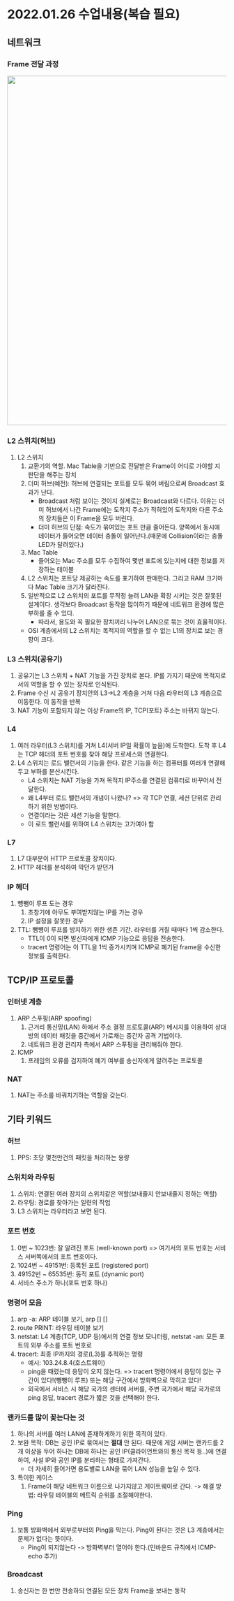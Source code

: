 # 2022.01.26 수업내용(복습 필요)
## 네트워크
### Frame 전달 과정
<img width=800 src="https://user-images.githubusercontent.com/95362065/151129255-e94b3caf-42e6-4c1f-a5e9-e09627a9e486.png">

### L2 스위치(허브)
1. L2 스위치
    1) 교환기의 역할. Mac Table을 기반으로 전달받은 Frame이 어디로 가야할 지 판단을 해주는 장치
    2) 더미 허브(예전): 허브에 연결되는 포트를 모두 묶어 버림으로써 Broadcast 효과가 난다. 
        * Broadcast 처럼 보이는 것이지 실제로는 Broadcast와 다르다. 이유는 더미 허브에서 나간 Frame에는 도착지 주소가 적혀있어 도착지와 다른 주소의 장치들은 이 Frame을 모두 버린다.
        * 더미 허브의 단점: 속도가 묶여있는 포트 만큼 줄어든다. 양쪽에서 동시에 데이터가 들어오면 데이터 충돌이 일어난다.(때문에 Collision이라는 충돌 LED가 달려있다.)
    3) Mac Table
        * 들어오는 Mac 주소를 모두 수집하여 몇번 포트에 있는지에 대한 정보를 저장하는 테이블
    4) L2 스위치는 포트당 제공하는 속도를 표기하여 판매한다. 그리고 RAM 크기마다 Mac Table 크기가 달라진다.
    5) 일반적으로 L2 스위치의 포트를 무작정 늘려 LAN을 확장 시키는 것은 잘못된 설계이다. 생각보다 Broadcast 동작을 많이하기 때문에 네트워크 환경에 많은 부하를 줄 수 있다.
        * 따라서, 용도와 꼭 필요한 장치끼리 나누어 LAN으로 묶는 것이 효율적이다.
    * OSI 계층에서의 L2 스위치는 목적지의 역할을 할 수 없는 L1의 장치로 보는 경향이 크다.

### L3 스위치(공유기)
1. 공유기는 L3 스위치 + NAT 기능을 가진 장치로 본다. IP를 가지기 때문에 목적지로서의 역할을 할 수 있는 장치로 인식된다.
2. Frame 수신 시 공유기 장치안의 L3->L2 계층을 거쳐 다음 라우터의 L3 계층으로 이동한다. 이 동작을 반복
3. NAT 기능이 포함되지 않는 이상 Frame의 IP, TCP(포트) 주소는 바뀌지 않는다.

### L4
1. 여러 라우터(L3 스위치)를 거쳐 L4(서버 IP일 확률이 높음)에 도착한다. 도착 후 L4는 TCP 헤더의 포트 번호를 찾아 해당 프로세스와 연결한다.
2. L4 스위치는 로드 밸런서의 기능을 한다. 같은 기능을 하는 컴퓨터를 여러개 연결해두고 부하를 분산시킨다.
    * L4 스위치는 NAT 기능을 가져 목적지 IP주소를 연결된 컴퓨터로 바꾸어서 전달한다.
    * 왜 L4부터 로드 밸런서의 개념이 나왔나? => 각 TCP 연결, 세션 단위로 관리하기 위한 방법이다.
    * 연결이라는 것은 세션 기능을 말한다.
    * 이 로드 밸런서를 위하여 L4 스위치는 고가여야 함

### L7
1. L7 대부분이 HTTP 프로토콜 장치이다.
2. HTTP 헤더를 분석하여 막던가 받던가

### IP 헤더
1. 뻉뺑이 루프 도는 경우
    1) 초창기에 아무도 부여받지않는 IP를 가는 경우
    2) IP 설정을 잘못한 경우
2. TTL: 뺑뻉이 루프를 방지하기 위한 생존 기간. 라우터를 거칠 때마다 1씩 감소한다.
    * TTL이 0이 되면 발신자에게 ICMP 기능으로 응답을 전송한다.
    * tracert 명령어는 이 TTL을 1씩 증가시키며 ICMP로 폐기된 frame을 수신한 정보를 출력한다.    

## TCP/IP 프로토콜
### 인터넷 계층
1. ARP 스푸핑(ARP spoofing)
    1) 근거리 통신망(LAN) 하에서 주소 결정 프로토콜(ARP) 메시지를 이용하여 상대방의 데이터 패킷을 중간에서 가로채는 중간자 공격 기법이다.
    2) 네트워크 환경 관리자 측에서 ARP 스푸핑을 관리해줘야 한다.
2. ICMP
    1) 프레임의 오류를 검지하여 폐기 여부를 송신자에게 알려주는 프로토콜

### NAT
1. NAT는 주소를 바꿔치기하는 역할을 갖는다.

## 기타 키워드
### 허브
1. PPS: 초당 몇천만건의 패킷을 처리하는 용량

### 스위치와 라우팅
1. 스위치: 연결된 여러 장치의 스위치같은 역할(보내줄지 안보내줄지 정하는 역할)
2. 라우팅: 경로를 찾아가는 일련의 작업
3. L3 스위치는 라우터라고 보면 된다.

### 포트 번호
1. 0번 ~ 1023번: 잘 알려진 포트 (well-known port) => 여기서의 포트 번호는 서비스 서버쪽에서의 포트 번호이다.
2. 1024번 ~ 49151번: 등록된 포트 (registered port)
3. 49152번 ~ 65535번: 동적 포트 (dynamic port)
4. 서비스 주소가 하나(포트 번호 하나)

### 명령어 모음
1. arp -a: ARP 테이블 보기, arp [] []
2. route PRINT: 라우팅 테이블 보기
3. netstat: L4 계층(TCP, UDP 등)에서의 연결 정보 모니터링, netstat -an: 모든 포트의 외부 주소를 포트 번호로
4. tracert: 최종 IP까지의 경로(L3)를 추적하는 명령
    * 예시: 103.24.8.4(호스트웨이)
    * ping을 때렸는데 응답이 오지 않는다. => tracert 명령어에서 응답이 없는 구간이 있다!(뺑뺑이 루프) 또는 해당 구간에서 방화벽으로 막히고 있다!
    * 외국에서 서비스 시 해당 국가의 센터에 서버를, 주변 국가에서 해당 국가로의 ping 응답, tracert 경로가 짧은 것을 선택해야 한다.

### 랜카드를 많이 꽂는다는 것
1. 하나의 서버를 여러 LAN에 존재하게하기 위한 목적이 있다.
2. 보완 목적: DB는 공인 IP로 묶여서는 **절대** 안 된다. 때문에 게임 서버는 랜카드를 2개 이상을 두어 하나는 DB에 하나는 공인 IP(클라이언트와의 통신 목적 등..)에 연결하여, 사설 IP와 공인 IP를 분리하는 형태로 가져간다.
    * 더 자세히 들어가면 용도별로 LAN을 묶어 LAN 성능을 높일 수 있다.
3. 특이한 케이스
    1) Frame이 해당 네트워크 이름으로 나가지않고 게이트웨이로 간다. -> 해결 방법: 라우팅 테이블의 메트릭 순위를 조절해야한다.

### Ping
1. 보통 방화벽에서 외부로부터의 Ping을 막는다. Ping이 된다는 것은 L3 계층에서는 문제가 없다는 뜻이다.
    * Ping이 되지않는다 -> 방화벽부터 열어야 한다.(인바운드 규칙에서 ICMP-echo 추가)

### Broadcast
1. 송신자는 한 번만 전송하되 연결된 모든 장치 Frame을 보내는 동작
